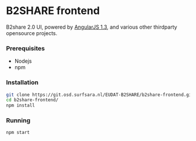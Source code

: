 # B2SHARE frontend

B2share 2.0 UI, powered by [AngularJS 1.3](https://angularjs.org), and various other thirdparty opensource projects.

### Prerequisites

* Nodejs
* npm


### Installation

```bash
git clone https://git.osd.surfsara.nl/EUDAT-B2SHARE/b2share-frontend.git
cd b2share-frontend/
npm install
```

### Running

```bash
npm start
```

